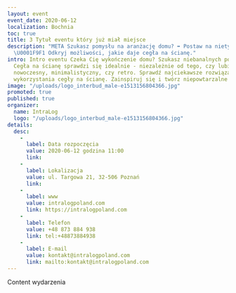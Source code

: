 ```yaml
---
layout: event
event_date: 2020-06-12
localization: Bochnia
toc: true
title: 3 Tytuł eventu który już miał miejsce
description: "META Szukasz pomysłu na aranżację domu? ➡️ Postaw na nietypowe rozwiązania.
  \U0001F9F1 Odkryj możliwości, jakie daje cegła na ścianę."
intro: Intro eventu Czeka Cię wykończenie domu? Szukasz niebanalnych pomysłów na aranżację wnętrza?
  Cegła na ścianę sprawdzi się idealnie - niezależnie od tego, czy lubisz styl klasyczny,
  nowoczesny, minimalistyczny, czy retro. Sprawdź najciekawsze rozwiązania dotyczące
  wykorzystania cegły na ścianę. Zainspiruj się i twórz niepowtarzalne przestrzenie.
image: "/uploads/logo_interbud_male-e1513156804366.jpg"
promoted: true
published: true
organizer:
  name: IntraLog
  logo: "/uploads/logo_interbud_male-e1513156804366.jpg"
details:
  desc:
    -
      label: Data rozpoczęcia
      value: 2020-06-12 godzina 11:00
      link: 
    -
      label: Lokalizacja
      value: ul. Targowa 21, 32-506 Poznań
      link: 
    -
      label: www
      value: intralogpoland.com
      link: https://intralogpoland.com
    -
      label: Telefon
      value: +48 873 884 938
      link: tel:+48873884938
    -
      label: E-mail
      value: kontakt@intralogpoland.com
      link: mailto:kontakt@intralogpoland.com
---
```

Content wydarzenia